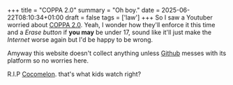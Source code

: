 +++
title = "COPPA 2.0"
summary = "Oh boy."
date = 2025-06-22T08:10:34+01:00
draft = false
tags = ['law']
+++
So I saw a Youtuber worried about [COPPA 2.0](https://www.termsfeed.com/blog/coppa-2-children-teens-online-privacy-protection-act/). Yeah, I wonder how they'll enforce it this time and a *Erase button* if **you may** be under 17, sound like it'll just make the *Internet* worse again but I'd be happy to be wrong.

Amyway this website doesn't collect anything unless [Github](https://github.com/) messes with its platform so no worries here.

R.I.P [Cocomelon](https://www.youtube.com/watch?v=j_qEtNJpmAk). that's what kids watch right?

